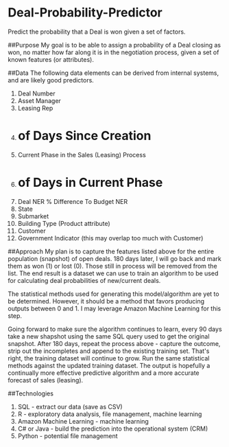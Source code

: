 # Deal-Probability-Predictor
Predict the probability that a Deal is won given a set of factors.

##Purpose
My goal is to be able to assign a probability of a Deal closing as won, no matter how far along it is in the negotiation process, given a set of known features (or attributes).

##Data
The following data elements can be derived from internal systems, and are likely good predictors.

1. Deal Number
2. Asset Manager
2. Leasing Rep
3. # of Days Since Creation
4. Current Phase in the Sales (Leasing) Process
5. # of Days in Current Phase
6. Deal NER % Difference To Budget NER
7. State
8. Submarket
9. Building Type (Product attribute)
10. Customer
11. Government Indicator (this may overlap too much with Customer)

##Approach
My plan is to capture the features listed above for the entire population (snapshot) of open deals.  180 days later, I will go back and mark them as won (1) or lost (0).  Those still in process will be removed from the list.  The end result is a dataset we can use to train an algorithm to be used for calculating deal probabilities of new/current deals.

The statistical methods used for generating this model/algorithm are yet to be determined.  However, it should be a method that favors producing outputs between 0 and 1.  I may leverage Amazon Machine Learning for this step.

Going forward to make sure the algorithm continues to learn, every 90 days take a new shapshot using the same SQL query used to get the original snapshot.  After 180 days, repeat the process above - capture the outcome, strip out the incompletes and append to the existing training set.  That's right, the training dataset will continue to grow.  Run the same statistical methods against the updated training dataset.  The output is hopefully a continually more effective predictive algorithm and a more accurate forecast of sales (leasing).

##Technologies
1. SQL - extract our data (save as CSV)
2. R - exploratory data analysis, file management, machine learning
3. Amazon Machine Learning - machine learning
4. C# or Java - build the prediction into the operational system (CRM)
5. Python - potential file management
